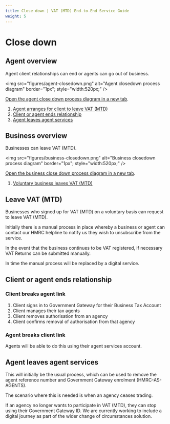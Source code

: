 ```yaml
---
title: Close down | VAT (MTD) End-to-End Service Guide
weight: 5
---
```



# Close down

## Agent overview

Agent client relationships can end or agents can go out of business.

<img src="figures/agent-closedown.png"
alt="Agent closedown process diagram" border="1px"; style="width:520px;" />

<a href="figures/agent-closedown.png" target="blank">Open the agent close down process diagram in a new tab</a>.

1. [Agent arranges for client to leave VAT (MTD)](#leave-vat-mtd)
1. [Client or agent ends relationship](#client-or-agent-ends-relationship)
2. [Agent leaves agent services](#agent-leaves-agent-services)

## Business overview

Businesses can leave VAT (MTD).

<img src="figures/business-closedown.png"
alt="Business closedown process diagram" border="1px"; style="width:520px;" />

<a href="figures/business-closedown.png" target="blank">Open the business close down process diagram in a new tab</a>.

1. [Voluntary business leaves VAT (MTD)](#leave-vat-mtd)


## Leave VAT (MTD)

Businesses who signed up for VAT (MTD) on a voluntary basis can request to leave VAT (MTD).

Initially there is a manual process in place whereby a business or agent can contact our HMRC helpline to notify us they wish to unsubscribe from the service.

In the event that the business continues to be VAT registered, if necessary VAT Returns can
be submitted manually.

In time the manual process will be replaced by a digital service.

## Client or agent ends relationship

### Client breaks agent link

1. Client signs in to Government Gateway for their Business Tax Account
2. Client manages their tax agents 
3. Client removes authorisation from an agency
4. Client confirms removal of authorisation from that agency

### Agent breaks client link

Agents will be able to do this using their agent services account.


## Agent leaves agent services

This will initially be the usual process, which can be used to remove the agent reference number and Government Gateway enrolment (HMRC-AS-AGENTS).

The scenario where this is needed is when an agency ceases trading.

If an agency no longer wants to participate in VAT (MTD), they can stop using their Government Gateway ID. We are currently working to include a digital journey as part of the wider change of circumstances solution.



